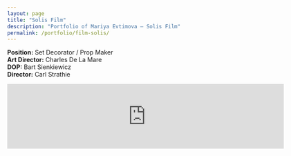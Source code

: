 ```yaml
---
layout: page
title: "Solis Film"
description: "Portfolio of Mariya Evtimova — Solis Film"
permalink: /portfolio/film-solis/
---
```

**Position:** Set Decorator / Prop Maker  
**Art Director:** Charles De La Mare  
**DOP:** Bart Sienkiewicz  
**Director:** Carl Strathie   

<div class="VideoContainer">
<iframe class="VideoContainer-frame" width="640" src="https://www.youtube.com/embed/oCTxP651qMA" frameborder="0" allowfullscreen></iframe>
</div>